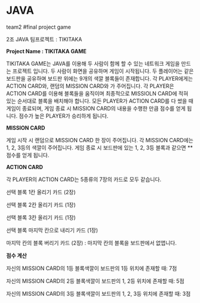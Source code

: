 # JAVA
team2
#final project game

<p>2조 JAVA 팀프로젝트 : TIKITAKA</p> <p><strong>Project Name : TIKITAKA GAME</strong></p> <p>TIKITAKA GAME는 JAVA를 이용해 두 사람이 함께 할 수 있는 네트워크 게임을 만드는 프로젝트 입니다. 두 사람이 화면을 공유하며 게임이 시작됩니다. 두 플레이어는 같은 보드판을 공유하며 보드판 위에는 9개의 색깔 블록들이 존재합니다. 각 PLAYER에게는 ACTION CARD와, 랜덤의 MISSION CARD와 가 주어집니다. 각 PLAYER은 ACTION CARD를 이용해 블록들을 움직이며 최종적으로 MISSIOLN CARD에 적혀 있는 순서대로 블록을 배치해야 합니다. 모든 PLAYER가 ACTION CARD를 다 썼을 때 게임이 종료되며, 게임 종료 시 MISSION CARD의 내용을 수행한 만큼 점수를 얻게 됩니다. 점수가 높은 PLAYER가 승리하게 됩니다.</p> <p><strong>MISSION CARD</strong></p> <p>게임 시작 시 랜덤으로 MISSION CARD 한 장이 주어집니다. 각 MISSION CARD에는 1, 2, 3등의 색깔이 주어집니다. 게임 종료 시 보드판에 있는 1, 2, 3등 블록과 같으면 **점수를 얻게 됩니다.</p> <p><strong>ACTION CARD</strong></p> <p>각 PLAYER의 ACTION CARD는 5종류의 7장의 카드로 모두 같습니다.</p> <p>선택 블록 1칸 올리기 카드 (2장)</p> <p>선택 블록 2칸 올리기 카드 (1장)</p> <p>선택 블록 3칸 올리기 카드 (1장)</p> <p>선택 블록 마지막 칸으로 내리기 카드 (1장)</p> <p>마지막 칸의 블록 버리기 카드 (2장) : 마지막 칸의 블록을 보드판에서 없앱니다.</p> <p><strong>점수 계산</strong></p> <p>자신의 MISSION CARD의 1등 블록색깔이 보드판의 1등 위치에 존재할 때: 7점</p> <p>자신의 MISSION CARD의 2등 블록색깔이 보드판의 1, 2등 위치에 존재할 때: 5점</p> <p>자신의 MISSION CARD의 3등 블록색깔이 보드판의 1, 2, 3등 위치에 존재할 때: 3점</p>
